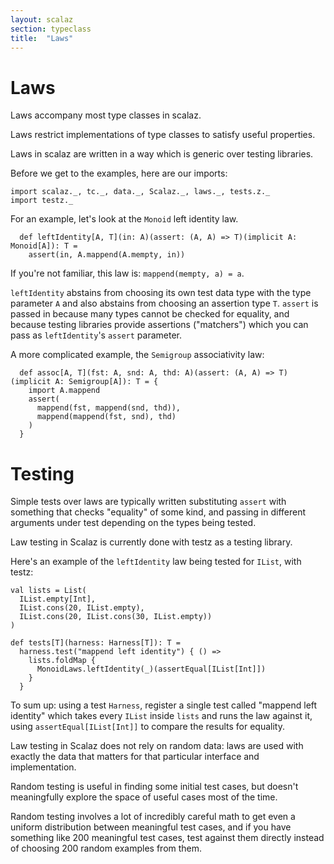 ```yaml
---
layout: scalaz
section: typeclass
title:  "Laws"
---
```


# Laws

Laws accompany most type classes in scalaz.

Laws restrict implementations of type classes to satisfy
useful properties.

Laws in scalaz are written in a way which is generic over testing libraries.

Before we get to the examples, here are our imports:

```tut:silent
import scalaz._, tc._, data._, Scalaz._, laws._, tests.z._
import testz._
```

For an example, let's look at the `Monoid` left identity law.

```tut
  def leftIdentity[A, T](in: A)(assert: (A, A) => T)(implicit A: Monoid[A]): T =
    assert(in, A.mappend(A.mempty, in))
```

If you're not familiar, this law is:
`mappend(mempty, a) = a`.

`leftIdentity` abstains from choosing its own test data type
with the type parameter `A` and also abstains from choosing
an assertion type `T`. `assert` is passed in because many types
cannot be checked for equality, and because testing libraries provide
assertions ("matchers") which you can pass as `leftIdentity`'s
`assert` parameter.

A more complicated example, the `Semigroup` associativity law:

```tut
  def assoc[A, T](fst: A, snd: A, thd: A)(assert: (A, A) => T)(implicit A: Semigroup[A]): T = {
    import A.mappend
    assert(
      mappend(fst, mappend(snd, thd)),
      mappend(mappend(fst, snd), thd)
    )
  }
```

# Testing

Simple tests over laws are typically written substituting `assert` with something that checks
"equality" of some kind, and passing in different arguments under test depending on the types
being tested.

Law testing in Scalaz is currently done with testz as a testing library.

Here's an example of the `leftIdentity` law being tested for `IList`, with testz:

```tut
val lists = List(
  IList.empty[Int],
  IList.cons(20, IList.empty),
  IList.cons(20, IList.cons(30, IList.empty))
)

def tests[T](harness: Harness[T]): T =
  harness.test("mappend left identity") { () =>
    lists.foldMap {
      MonoidLaws.leftIdentity(_)(assertEqual[IList[Int]])
    }
  }
```

To sum up: using a test `Harness`, register a single test called
"mappend left identity" which takes every `IList` inside `lists`
and runs the law against it, using `assertEqual[IList[Int]]` to compare
the results for equality.

Law testing in Scalaz does not rely on random data:
laws are used with exactly the data that matters for
that particular interface and implementation.

Random testing is useful in finding some initial test cases, but doesn't
meaningfully explore the space of useful cases most of the time.

Random testing involves a lot of incredibly careful
math to get even a uniform distribution between meaningful test
cases, and if you have something like 200 meaningful test cases,
test against them directly instead of choosing 200 random
examples from them.
